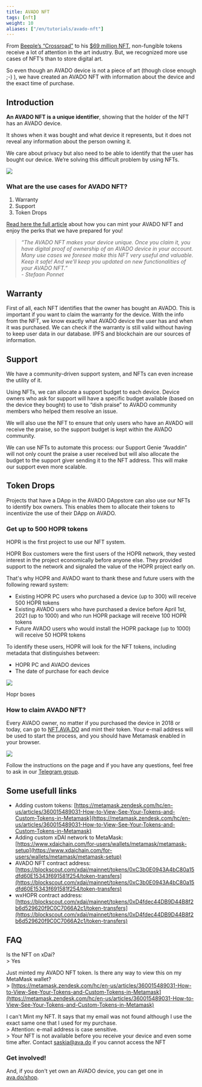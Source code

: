 ```yaml
---
title: AVADO NFT
tags: [nft]
weight: 10
aliases: ["/en/tutorials/avado-nft"]
---
```


From [Beeple’s “Crossroad”](http://trk.klclick.com/ls/click?upn=06CjBsXsDahfUNQOIWXJ9YYj2FvxOIAWBRPHsznA6Mjlx6gYcplOuIDD9d6RgP8ffH46mshN512DIIDFCtp7-2BChWgK45J-2BIrM1mTHf9k0X9m-2BgU-2B3-2Fl5dO-2BxQePFa9SJeiRDJM7rBLMbMqFS1nzKu462uIuzKnwlmRDzLdDNy4ncjdZkgCxoRYnZW5t7TBzuNskk2vYzidgRLfbL90VqINB3-2Fwlr410-2Bk28dzG3enGJqyEcqEZEPbpDoQMupRh9BEgDNevFUIJqpV-2Frj4H7uYQ-3D-3D99EX_r95Xg7-2BqhKQOvO-2B4rh9Lgk3SqOcbYmV-2FVbU1eJ6ArEZRdeARqKrK83yBeYvQj2XRb3w79DNt82mzi5idc4aUjTTT6sKk8qeqKHxV5bg8BCt61-2FU-2FXMpBAOf3VHLkwO-2F-2BbNSHqSWTX0rU5czHMgyzn7wri9EfChf0MMBeuHfU-2FT460n4-2Bk26Il90z-2B32sNZqu6yzSlPXVw-2FjRTlDBXpqqdUwob58Cw5Av-2BeLBQ-2FHkWic6lZlk-2FZWfsYK-2BmSFbLIYzshzOEWFH-2B31WDn3N9dhXv3zbsVsmXpMa2yMvUGz8VglfLnpwIwvT2vvXGIP-2B-2BCVr3P4dNMGw9rAfgHKoog9pfcI5Gc3cirQPsY919AyCCNh-2B2Mc5gxhV-2BLS1jh5CpiszPdEHn5OoxQAd8KVVBekG2g-3D-3D) to his [$69 million NFT](http://trk.klclick.com/ls/click?upn=06CjBsXsDahfUNQOIWXJ9REb6GE45IgiqUUH88dPq2hqCysru0QJ1-2FcAOdTfYipZbb7UdUjvLJzUdWZ2FazA2UXx5-2F9Fg9YFPyfsg1R3Cd5hMCxp5R2T1sfbLzrwL-2FXF-2FMytmasaePPpWqW6o97W-2Blnn2kGRySEkxUjUwbP0-2BUqYBqZGjX4obVmLCpsntU-2FATqvPV8dgOx-2BSHgMYDNU7yGCvQUy7n81E6C6w93DHMgUy3n3ue8r6esFf-2Fq-2FlEHZtUtec_r95Xg7-2BqhKQOvO-2B4rh9Lgk3SqOcbYmV-2FVbU1eJ6ArEZRdeARqKrK83yBeYvQj2XRb3w79DNt82mzi5idc4aUjTTT6sKk8qeqKHxV5bg8BCt61-2FU-2FXMpBAOf3VHLkwO-2F-2BbNSHqSWTX0rU5czHMgyzn7wri9EfChf0MMBeuHfU-2FT460n4-2Bk26Il90z-2B32sNZqu6yzSlPXVw-2FjRTlDBXpqqdVMtMmYoBACZREyBA2uozxayiCi7UPhV1w-2FDaRvm3VtXdCas18dDIuk9TuVsBpYW5w0AWaxnwtNddK5anFiQS8jgrt6FE3CiCj8tSdJQRKmeEw2vnAxNdg2XJUKrfXWOvKnNTn-2FyXrXhu8ecKEqtsixI5miUKxOCIIWJWecBIIvtAfS2yqjXAp67UzBrLUd4Qw-3D-3D), non-fungible tokens receive a lot of attention in the art industry. But, we recognized more use cases of NFT‘s than to store digital art.

So even though an AVADO device is not a piece of art (though close enough ;-) ), we have created an AVADO NFT with information about the device and the exact time of purchase.

## Introduction

**An AVADO NFT is a unique identifier**, showing that the holder of the NFT has an AVADO device.

It shows when it was bought and what device it represents, but it does not reveal any information about the person owning it.

We care about privacy but also need to be able to identify that the user has bought our device. We’re solving this difficult problem by using NFTs.

![](we-respect-your-privacy.jpg)

### **What are the use cases for AVADO NFT?**

1.  Warranty
2.  Support
3.  Token Drops

[Read here the full article](http://trk.klclick.com/ls/click?upn=06CjBsXsDahfUNQOIWXJ9fPjS5nL3OxirE1b1QoxH0pZ3h-2F6tgfB34f-2FLxCZdUWmA0on8vaY9nqAIQGKOhQn4xUJbPWGeV-2FisHHBGlZGuuubKV2cZxgZviGn6AvhyuOfQ7qvMYzIR6HC6iAJGq3Jpbb8ovIzdBa83tCVx-2BYrImnMV7lHn283deinldZibkEAyo8c0Oi3dUktcnLfvR1V5LOMaTyq1cLSfgYPAmhC1zwMJM3d6PfFmAXoC7pZ5ry8uvMT_r95Xg7-2BqhKQOvO-2B4rh9Lgk3SqOcbYmV-2FVbU1eJ6ArEZRdeARqKrK83yBeYvQj2XRb3w79DNt82mzi5idc4aUjTTT6sKk8qeqKHxV5bg8BCt61-2FU-2FXMpBAOf3VHLkwO-2F-2BbNSHqSWTX0rU5czHMgyzn7wri9EfChf0MMBeuHfU-2FT460n4-2Bk26Il90z-2B32sNZqu6yzSlPXVw-2FjRTlDBXpqqddR06kkGSIUL-2BbTAULBk2zTvN-2BWYKTAosuW532fV5QSd7VLl9v-2FFEXrnjMa6ckzuTiN7OrPwOKl4JOSXSnt2Ubc9QR6lP0wnGXv2oZjazlb1vEvPPkHoORaA4hvQB9cKSnro2qm80hFrFAEO7Ob7wC2LDuyYzBKvaIncZK9jcOrziMVx-2FWzACD8y3jUIwdudjQ-3D-3D) about how you can mint your AVADO NFT and enjoy the perks that we have prepared for you!

> _“The AVADO NFT makes your device unique. Once you claim it, you have digital proof of ownership of an AVADO device in your account. Many use cases we foresee make this NFT very useful and valuable. Keep it safe! And we’ll keep you updated on new functionalities of your AVADO NFT.”_  
> _\- Stefaan Ponnet_

## Warranty

First of all, each NFT identifies that the owner has bought an AVADO. This is important if you want to claim the warranty for the device. With the info from the NFT, we know exactly what AVADO device the user has and when it was purchased. We can check if the warranty is still valid without having to keep user data in our database. IPFS and blockchain are our sources of information.

## Support

We have a community-driven support system, and NFTs can even increase the utility of it.

Using NFTs, we can allocate a support budget to each device. Device owners who ask for support will have a specific budget available (based on the device they bought) to use to “dish praise” to AVADO community members who helped them resolve an issue.

We will also use the NFT to ensure that only users who have an AVADO will receive the praise, so the support budget is kept within the AVADO community.

We can use NFTs to automate this process: our Support Genie “Avaddin” will not only count the praise a user received but will also allocate the budget to the support giver sending it to the NFT address. This will make our support even more scalable.

## Token Drops

Projects that have a DApp in the AVADO DAppstore can also use our NFTs to identify box owners. This enables them to allocate their tokens to incentivize the use of their DApp on AVADO.

### Get up to 500 HOPR tokens

HOPR is the first project to use our NFT system.  

HOPR Box customers were the first users of the HOPR network, they vested interest in the project economically before anyone else. They provided support to the network and signaled the value of the HOPR project early on.

That's why HOPR and AVADO want to thank these and future users with the following reward system:

*   Existing HOPR PC users who purchased a device (up to 300) will receive 500 HOPR tokens
*   Existing AVADO users who have purchased a device before April 1st, 2021 (up to 1000) and who run HOPR package will receive 100 HOPR tokens
*   Future AVADO users who would install the HOPR package (up to 1000) will receive 50 HOPR tokens

To identify these users, HOPR will look for the NFT tokens, including metadata that distinguishes between:

* HOPR PC and AVADO devices
* The date of purchase for each device

![](hopr-boxes.jpeg)

Hopr boxes

### How to claim AVADO NFT?

Every AVADO owner, no matter if you purchased the device in 2018 or today, can go to [NFT.AVA.DO](https://nft.ava.do/) and mint their token. Your e-mail address will be used to start the process, and you should have Metamask enabled in your browser.

![](avado-nft.png)

Follow the instructions on the page and if you have any questions, feel free to ask in our [Telegram group](http://trk.klclick.com/ls/click?upn=06CjBsXsDahfUNQOIWXJ9boAyYZ4xY1BLEeCVXv-2BDH9oB9s-2FoDcR72uQczG8CmAKRSWC1G2CCJQHD-2BCh8QC9JAf4kVgXFIAckh-2Bgf0lj47p8-2BnV249afyfpY6RKqKfTTToAx-2FM7hNwoZWfo7MtgA7bPhO6yJQkdBB1O-2Fu1Kaay7HzP2u6UMwENHnq41oSg8cpqlE2Fdy2KM048UPP-2FOrYg-3D-3DhsQq_r95Xg7-2BqhKQOvO-2B4rh9Lgk3SqOcbYmV-2FVbU1eJ6ArEZRdeARqKrK83yBeYvQj2XRb3w79DNt82mzi5idc4aUjTTT6sKk8qeqKHxV5bg8BCt61-2FU-2FXMpBAOf3VHLkwO-2F-2BbNSHqSWTX0rU5czHMgyzn7wri9EfChf0MMBeuHfU-2FT460n4-2Bk26Il90z-2B32sNZqu6yzSlPXVw-2FjRTlDBXpqqdc-2FJ6oIdyyjcugN37JRESkj9KEsAoPji3sOThBqPbRX8gUcuO8jxkJOCrlbxqIzVrTPQWVC6EmJYxzc6dLiHt0BZwkh6BeGSYodT98yL1tMr9ADxqgFzL-2BMNJKDPc7HKyapiymCFyRiAYXJf6CsPvgJXRMm0YIu6BeLCTnxVjvHpZyLY-2F41-2FwV5hTsnYuyws9w-3D-3D). 

## Some usefull links

* Adding custom tokens:
[https://metamask.zendesk.com/hc/en-us/articles/360015489031-How-to-View-See-Your-Tokens-and-Custom-Tokens-in-Metamask](https://metamask.zendesk.com/hc/en-us/articles/360015489031-How-to-View-See-Your-Tokens-and-Custom-Tokens-in-Metamask)
* Adding custom xDAI network to MetaMask:  
[https://www.xdaichain.com/for-users/wallets/metamask/metamask-setup](https://www.xdaichain.com/for-users/wallets/metamask/metamask-setup)
* AVADO NFT contract address:  
[https://blockscout.com/xdai/mainnet/tokens/0xC3b0E0943A4bC80a15dfd60E15343f691581f254/token-transfers](https://blockscout.com/xdai/mainnet/tokens/0xC3b0E0943A4bC80a15dfd60E15343f691581f254/token-transfers)
* wxHOPR contract address:  
[https://blockscout.com/xdai/mainnet/tokens/0xD4fdec44DB9D44B8f2b6d529620f9C0C7066A2c1/token-transfers](https://blockscout.com/xdai/mainnet/tokens/0xD4fdec44DB9D44B8f2b6d529620f9C0C7066A2c1/token-transfers)

FAQ
---

Is the NFT on xDai?  
\> Yes

Just minted my AVADO NFT token. Is there any way to view this on my MetaMask wallet?  
\> [https://metamask.zendesk.com/hc/en-us/articles/360015489031-How-to-View-See-Your-Tokens-and-Custom-Tokens-in-Metamask](https://metamask.zendesk.com/hc/en-us/articles/360015489031-How-to-View-See-Your-Tokens-and-Custom-Tokens-in-Metamask)

I can't Mint my NFT. It says that my email was not found although I use the exact same one that I used for my purchase.  
\> Attention: e-mail address is case sensitive.  
\> Your NFT is not available before you receive your device and even some time after. Contact saskia@ava.do if you cannot access the NFT

### Get involved!

And, if you don't yet own an AVADO device, you can get one in [ava.do/shop](http://trk.klclick.com/ls/click?upn=06CjBsXsDahfUNQOIWXJ9bWIvdO-2Bedud3-2F2FDXI0l1-2FQQKx-2FF1-2FfRqio9mS7u95oKcMITF6VWAV-2BIFku56An-2BG7CGtH0noBpzs1-2FnDjo2IPGJYgsba9xDplOFdTVSubty-2FOBLNL2bDEz6uuSmmD3DA6EbjsS3mcjtbCa1HFzC6sD9zcWIAtBqLNEQ-2FfQT6n6IaMnf9B-2BvgnpwtVLRFDsV01BdyCZ2Qmrf42P-2FmyQ95E-3DhW40_r95Xg7-2BqhKQOvO-2B4rh9Lgk3SqOcbYmV-2FVbU1eJ6ArEZRdeARqKrK83yBeYvQj2XRb3w79DNt82mzi5idc4aUjTTT6sKk8qeqKHxV5bg8BCt61-2FU-2FXMpBAOf3VHLkwO-2F-2BbNSHqSWTX0rU5czHMgyzn7wri9EfChf0MMBeuHfU-2FT460n4-2Bk26Il90z-2B32sNZqu6yzSlPXVw-2FjRTlDBXpqqdWvyvNbv9w1Lmgb4lApQbHRT0LTD5GU5tTN2GujM93CoAlXR8l44qa6zBgM-2FyUe-2BkP-2BVwpdeWGkOAO2LRGSXzgTd8VFVdhEV-2F-2BgRfdiVWrnonzsmu2xvwv9sApgNpG-2FVhQ-2Bl0KTi-2Bz8MYWW7-2BRJwIcJnc4kMRhCNFa9GXAUV-2BXXOlF6U0fsbIEXxnIbenBL-2Bqg-3D-3D).